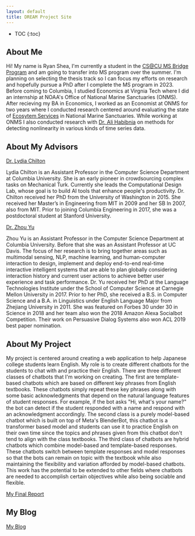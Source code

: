 ```yaml
---
layout: default
title: DREAM Project Site
---
```


* TOC
{:toc}

## About Me

Hi! My name is Ryan Shea, I'm currently a student in the [CS@CU MS Bridge Program](https://www.cs.columbia.edu/ms-bridge/) and am going to transfer into MS program over the summer. I'm planning on selecting the thesis track so I can focus my efforts on research and hopefully pursue a PhD after I complete the MS program in 2023. Before coming to Columbia, I studied Economics at Virgnia Tech where I did an internship at NOAA's Office of National Marine Sanctuaries (ONMS). After recieving my BA in Economics, I worked as an Economist at ONMS for two years where I conducted research centered around evaluating the state of [Ecosytem Services](https://www.epa.gov/eco-research/ecosystem-services) in National Marine Sanctuaries. While working at ONMS I also conducted research with [Dr. Ali Habibnia](http://www.alihabibnia.com/) on methods for detecting nonlinearity in various kinds of time series data.

## About My Advisors

[Dr. Lydia Chilton](https://www.cs.columbia.edu/~chilton/chilton.html)

Lydia Chilton is an Assistant Professor in the Computer Science Department at Columbia University. She is an early pioneer in crowdsourcing complex tasks on Mechanical Turk. Currently she leads the Computational Design Lab, whose goal is to build AI tools that enhance people's productivity. Dr. Chilton received her PhD from the University of Washington in 2015. She received her Master’s in Engineering from MIT in 2009 and her SB In 2007, also from MIT. Prior to joining Columbia Engineering in 2017, she was a postdoctoral student at Stanford University.

[Dr. Zhou Yu](http://www.cs.columbia.edu/~zhouyu/)

Zhou Yu is an Assistant Professor in the Computer Science Department at Columbia University. Before that she was an Assistant Professor at UC Davis. The focus of her research is to bring together areas such as multimodal sensing, NLP, machine learning, and human-computer interaction to design, implement and deploy end-to-end real-time interactive intelligent systems that are able to plan globally considering interaction history and current user actions to achieve better user experience and task performance. Dr. Yu received her PhD at the Language Technologies Institute under the School of Computer Science at Carnegie Mellon University in 2017. Prior to her PhD, she received a B.S. in Computer Science and a B.A. in Linguistics under English Language Major from Zhejiang University in 2011. She was featured on Forbes 30 under 30 in Science in 2018 and her team also won the 2018 Amazon Alexa Socialbot Competition. Their work on Persuasive Dialog Systems also won ACL 2019 best paper nomination.

## About My Project

My project is centered around creating a web application to help Japanese college students learn English. My role is to create different chatbots for the students to chat with and practice their English. There are three different classes of chatbots that I'm working on creating. The first are template-based chatbots which are based on different key phrases from English textbooks. These chatbots simply repeat these key phrases along with some basic acknowledgments that depend on the natural language features of student responses. For example, if the bot asks "Hi, what's your name?" the bot can detect if the student responded with a name and respond with an acknowledgment accordingly. The second class is a purely model-based chatbot which is built on top of Meta's BlenderBot, this chatbot is a transformer based model and students can use it to practice English on their own time since the topics and phrases given from this chatbot don't tend to align with the class textbooks. The third class of chatbots are hybrid chatbots which combine model-based and template-based responses. These chatbots switch between template responses and model responses so that the bots can remain on topic with the textbook while also maintaining the flexibility and variation afforded by model-based chatbots. This work has the potential to be extended to other fields where chatbots are needed to accomplish certain objectives while also being sociable and flexible.

[My Final Report](files/finalreport.pdf)

## My Blog

[My Blog](blog)
